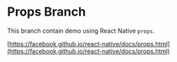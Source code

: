 # Props Branch

This branch contain demo using React Native `props`.

[https://facebook.github.io/react-native/docs/props.html](https://facebook.github.io/react-native/docs/props.html)
